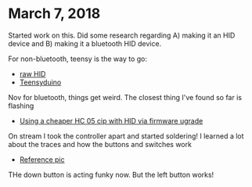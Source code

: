 # March 7, 2018

Started work on this. Did some research regarding A) making it an HID device and B) making it a bluetooth HID device.

For non-bluetooth, teensy is the way to go: 

* [raw HID](https://www.pjrc.com/teensy/rawhid.html)
* [Teensyduino](https://www.pjrc.com/teensy/td_keyboard.html)

Nov for bluetooth, things get weird. The closest thing I've found so far is flashing 

* [Using a cheaper HC 05 cip with HID via firmware ugrade](https://mitxela.com/projects/bluetooth_hid_gamepad)

On stream I took the controller apart and started soldering! I learned a lot about the traces and how the buttons and switches work

* [Reference pic](http://www.slagcoin.com/joystick/pcb_diagrams/dc_diagram1.jpg)

THe down button is acting funky now. But the left button works!